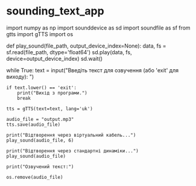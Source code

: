 # sounding_text_app

import numpy as np
import sounddevice as sd
import soundfile as sf
from gtts import gTTS
import os

def play_sound(file_path, output_device_index=None):
    data, fs = sf.read(file_path, dtype='float64')
    sd.play(data, fs, device=output_device_index)
    sd.wait()

while True:
    text = input("Введіть текст для озвучення (або 'exit' для виходу): ")

    if text.lower() == 'exit':
        print("Вихід з програми.")
        break

    tts = gTTS(text=text, lang='uk')
    
    audio_file = "output.mp3"
    tts.save(audio_file)

    print("Відтворення через віртуальний кабель...")
    play_sound(audio_file, 6)
    
    print("Відтворення через стандартні динаміки...")
    play_sound(audio_file)
    
    print("Озвучений текст:")

    os.remove(audio_file)
